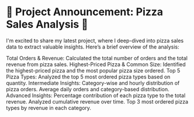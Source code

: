 # 🚀 Project Announcement: Pizza Sales Analysis 🍕

I'm excited to share my latest project, where I deep-dived into pizza sales data to extract valuable insights. Here’s a brief overview of the analysis:

Total Orders & Revenue: Calculated the total number of orders and the total revenue from pizza sales.
Highest-Priced Pizza & Common Size: Identified the highest-priced pizza and the most popular pizza size ordered.
Top 5 Pizza Types: Analyzed the top 5 most ordered pizza types based on quantity.
Intermediate Insights:
Category-wise and hourly distribution of pizza orders.
Average daily orders and category-based distribution.
Advanced Insights:
Percentage contribution of each pizza type to the total revenue.
Analyzed cumulative revenue over time.
Top 3 most ordered pizza types by revenue in each category.
